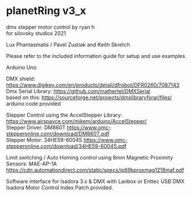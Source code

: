 # planetRing v3_x
dmx stepper motor control
by ryan h\
for silovsky studios 2021

Lux Phantasmatis / Pavel Zustiak and Keith Skretch

Please refer to the included information guide for setup and use examples

Arduino Uno

DMX shield: https://www.digikey.com/en/products/detail/dfrobot/DFR0260/7087143 \
Dmx Serial Library: https://github.com/mathertel/DMXSerial \
based on this: https://sourceforge.net/projects/dmxlibraryforar/files/ \
arduino code provided 

Stepper Control using the AccelStepper Library: https://www.airspayce.com/mikem/arduino/AccelStepper/ \
Stepper Driver: DM860T https://www.omc-stepperonline.com/download/DM860T.pdf \
Stepper Motor: 34HE59-6004S https://www.omc-stepperonline.com/download/34HE59-6004S.pdf 

Limit switching / Auto Homing control using 8mm Magnetic Proximity Sensors: MAE-AP-1A \
https://cdn.automationdirect.com/static/specs/ip69kproxmag1218maf.pdf 

Software interface for Isadora 3.x & DMX with Lanbox or Enttec USB DMX \
Isadora Motor Control Index Patch provided.
